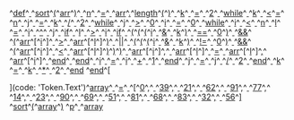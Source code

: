 ^[def](code: 'Token.Keyword')^[ ](code: 'Token.Text')^[sort](code: 'Token.Name.Function')^[(](code: 'Token.Punctuation')^[arr](code: 'Token.Name')^[)](code: 'Token.Punctuation')^[
  ](code: 'Token.Text')^[n](code: 'Token.Name')^[ ](code: 'Token.Text')^[=](code: 'Token.Operator')^[ ](code: 'Token.Text')^[arr](code: 'Token.Name')^[.](code: 'Token.Operator')^[length](code: 'Token.Name')^[(](code: 'Token.Punctuation')^[)](code: 'Token.Punctuation')^[
  ](code: 'Token.Text')^[k](code: 'Token.Name')^[ ](code: 'Token.Text')^[=](code: 'Token.Operator')^[ ](code: 'Token.Text')^[2](code: 'Token.Literal.Number.Integer')^[
  ](code: 'Token.Text')^[while](code: 'Token.Keyword')^[ ](code: 'Token.Text')^[k](code: 'Token.Name')^[ ](code: 'Token.Text')^[<](code: 'Token.Operator')^[=](code: 'Token.Operator')^[ ](code: 'Token.Text')^[n](code: 'Token.Name')^[
    ](code: 'Token.Text')^[j](code: 'Token.Name')^[ ](code: 'Token.Text')^[=](code: 'Token.Operator')^[ ](code: 'Token.Text')^[k](code: 'Token.Name')^[ ](code: 'Token.Text')^[/](code: 'Token.Operator')^[ ](code: 'Token.Text')^[2](code: 'Token.Literal.Number.Integer')^[
    ](code: 'Token.Text')^[while](code: 'Token.Keyword')^[ ](code: 'Token.Text')^[j](code: 'Token.Name')^[ ](code: 'Token.Text')^[>](code: 'Token.Operator')^[ ](code: 'Token.Text')^[0](code: 'Token.Literal.Number.Integer')^[
      ](code: 'Token.Text')^[i](code: 'Token.Name')^[ ](code: 'Token.Text')^[=](code: 'Token.Operator')^[ ](code: 'Token.Text')^[0](code: 'Token.Literal.Number.Integer')^[
      ](code: 'Token.Text')^[while](code: 'Token.Keyword')^[ ](code: 'Token.Text')^[i](code: 'Token.Name')^[ ](code: 'Token.Text')^[<](code: 'Token.Operator')^[ ](code: 'Token.Text')^[n](code: 'Token.Name')^[
        ](code: 'Token.Text')^[l](code: 'Token.Name')^[ ](code: 'Token.Text')^[=](code: 'Token.Operator')^[ ](code: 'Token.Text')^[i](code: 'Token.Name')^[ ](code: 'Token.Text')^[\^](code: 'Token.Operator')^[ ](code: 'Token.Text')^[j](code: 'Token.Name')^[
        ](code: 'Token.Text')^[if](code: 'Token.Keyword')^[ ](code: 'Token.Text')^[l](code: 'Token.Name')^[ ](code: 'Token.Text')^[>](code: 'Token.Operator')^[ ](code: 'Token.Text')^[i](code: 'Token.Name')^[
          ](code: 'Token.Text')^[if](code: 'Token.Keyword')^[ ](code: 'Token.Text')^[(](code: 'Token.Punctuation')^[(](code: 'Token.Punctuation')^[(](code: 'Token.Punctuation')^[i](code: 'Token.Name')^[ ](code: 'Token.Text')^[&](code: 'Token.Operator')^[ ](code: 'Token.Text')^[k](code: 'Token.Name')^[)](code: 'Token.Punctuation')^[ ](code: 'Token.Text')^[==](code: 'Token.Operator')^[ ](code: 'Token.Text')^[0](code: 'Token.Literal.Number.Integer')^[)](code: 'Token.Punctuation')^[ ](code: 'Token.Text')^[&&](code: 'Token.Operator')^[ ](code: 'Token.Text')^[(](code: 'Token.Punctuation')^[arr](code: 'Token.Name')^[\[](code: 'Token.Operator')^[i](code: 'Token.Name')^[\]](code: 'Token.Operator')^[ ](code: 'Token.Text')^[>](code: 'Token.Operator')^[ ](code: 'Token.Text')^[arr](code: 'Token.Name')^[\[](code: 'Token.Operator')^[l](code: 'Token.Name')^[\]](code: 'Token.Operator')^[)](code: 'Token.Punctuation')^[ ](code: 'Token.Text')^[||](code: 'Token.Operator')^[
             ](code: 'Token.Text')^[(](code: 'Token.Punctuation')^[(](code: 'Token.Punctuation')^[(](code: 'Token.Punctuation')^[i](code: 'Token.Name')^[ ](code: 'Token.Text')^[&](code: 'Token.Operator')^[ ](code: 'Token.Text')^[k](code: 'Token.Name')^[)](code: 'Token.Punctuation')^[ ](code: 'Token.Text')^[!=](code: 'Token.Operator')^[ ](code: 'Token.Text')^[0](code: 'Token.Literal.Number.Integer')^[)](code: 'Token.Punctuation')^[ ](code: 'Token.Text')^[&&](code: 'Token.Operator')^[ ](code: 'Token.Text')^[(](code: 'Token.Punctuation')^[arr](code: 'Token.Name')^[\[](code: 'Token.Operator')^[i](code: 'Token.Name')^[\]](code: 'Token.Operator')^[ ](code: 'Token.Text')^[<](code: 'Token.Operator')^[ ](code: 'Token.Text')^[arr](code: 'Token.Name')^[\[](code: 'Token.Operator')^[l](code: 'Token.Name')^[\]](code: 'Token.Operator')^[)](code: 'Token.Punctuation')^[)](code: 'Token.Punctuation')^[)](code: 'Token.Punctuation')^[
            ](code: 'Token.Text')^[arr](code: 'Token.Name')^[\[](code: 'Token.Operator')^[i](code: 'Token.Name')^[\]](code: 'Token.Operator')^[,](code: 'Token.Punctuation')^[ ](code: 'Token.Text')^[arr](code: 'Token.Name')^[\[](code: 'Token.Operator')^[l](code: 'Token.Name')^[\]](code: 'Token.Operator')^[ ](code: 'Token.Text')^[=](code: 'Token.Operator')^[ ](code: 'Token.Text')^[arr](code: 'Token.Name')^[\[](code: 'Token.Operator')^[l](code: 'Token.Name')^[\]](code: 'Token.Operator')^[,](code: 'Token.Punctuation')^[ ](code: 'Token.Text')^[arr](code: 'Token.Name')^[\[](code: 'Token.Operator')^[i](code: 'Token.Name')^[\]](code: 'Token.Operator')^[
          ](code: 'Token.Text')^[end](code: 'Token.Keyword')^[
        ](code: 'Token.Text')^[end](code: 'Token.Keyword')^[
        ](code: 'Token.Text')^[i](code: 'Token.Name')^[ ](code: 'Token.Text')^[=](code: 'Token.Operator')^[ ](code: 'Token.Text')^[i](code: 'Token.Name')^[ ](code: 'Token.Text')^[+](code: 'Token.Operator')^[ ](code: 'Token.Text')^[1](code: 'Token.Literal.Number.Integer')^[
      ](code: 'Token.Text')^[end](code: 'Token.Keyword')^[
      ](code: 'Token.Text')^[j](code: 'Token.Name')^[ ](code: 'Token.Text')^[=](code: 'Token.Operator')^[ ](code: 'Token.Text')^[j](code: 'Token.Name')^[ ](code: 'Token.Text')^[/](code: 'Token.Operator')^[ ](code: 'Token.Text')^[2](code: 'Token.Literal.Number.Integer')^[
    ](code: 'Token.Text')^[end](code: 'Token.Keyword')^[
    ](code: 'Token.Text')^[k](code: 'Token.Name')^[ ](code: 'Token.Text')^[=](code: 'Token.Operator')^[ ](code: 'Token.Text')^[k](code: 'Token.Name')^[ ](code: 'Token.Text')^[\*](code: 'Token.Operator')^[ ](code: 'Token.Text')^[2](code: 'Token.Literal.Number.Integer')^[
  ](code: 'Token.Text')^[end](code: 'Token.Keyword')
^[end](code: 'Token.Keyword')^[
    
](code: 'Token.Text')^[array](code: 'Token.Name')^[ ](code: 'Token.Text')^[=](code: 'Token.Operator')^[ ](code: 'Token.Text')^[\[](code: 'Token.Operator')^[0](code: 'Token.Literal.Number.Integer')^[,](code: 'Token.Punctuation')^[ ](code: 'Token.Text')^[39](code: 'Token.Literal.Number.Integer')^[,](code: 'Token.Punctuation')^[ ](code: 'Token.Text')^[21](code: 'Token.Literal.Number.Integer')^[,](code: 'Token.Punctuation')^[ ](code: 'Token.Text')^[62](code: 'Token.Literal.Number.Integer')^[,](code: 'Token.Punctuation')^[ ](code: 'Token.Text')^[91](code: 'Token.Literal.Number.Integer')^[,](code: 'Token.Punctuation')^[ ](code: 'Token.Text')^[77](code: 'Token.Literal.Number.Integer')^[,](code: 'Token.Punctuation')^[ ](code: 'Token.Text')^[14](code: 'Token.Literal.Number.Integer')^[,](code: 'Token.Punctuation')^[ ](code: 'Token.Text')^[23](code: 'Token.Literal.Number.Integer')^[,](code: 'Token.Punctuation')^[
  ](code: 'Token.Text')^[90](code: 'Token.Literal.Number.Integer')^[,](code: 'Token.Punctuation')^[ ](code: 'Token.Text')^[69](code: 'Token.Literal.Number.Integer')^[,](code: 'Token.Punctuation')^[ ](code: 'Token.Text')^[51](code: 'Token.Literal.Number.Integer')^[,](code: 'Token.Punctuation')^[ ](code: 'Token.Text')^[81](code: 'Token.Literal.Number.Integer')^[,](code: 'Token.Punctuation')^[ ](code: 'Token.Text')^[68](code: 'Token.Literal.Number.Integer')^[,](code: 'Token.Punctuation')^[ ](code: 'Token.Text')^[83](code: 'Token.Literal.Number.Integer')^[,](code: 'Token.Punctuation')^[ ](code: 'Token.Text')^[32](code: 'Token.Literal.Number.Integer')^[,](code: 'Token.Punctuation')^[ ](code: 'Token.Text')^[56](code: 'Token.Literal.Number.Integer')^[\]](code: 'Token.Operator')
^[sort](code: 'Token.Name')^[(](code: 'Token.Punctuation')^[array](code: 'Token.Name')^[)](code: 'Token.Punctuation')
^[p](code: 'Token.Name.Builtin')^[ ](code: 'Token.Text')^[array](code: 'Token.Name')
